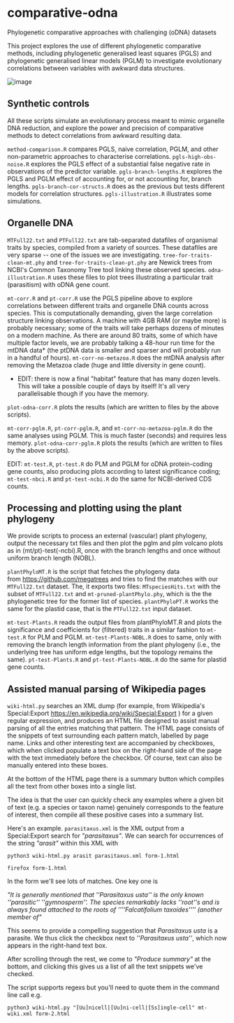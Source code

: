 # comparative-odna
Phylogenetic comparative approaches with challenging (oDNA) datasets

This project explores the use of different phylogenetic comparative methods, including phylogenetic generalised least squares (PGLS) and phylogenetic generalised linear models (PGLM) to investigate evolutionary correlations between variables with awkward data structures.

![image](https://github.com/StochasticBiology/pgls-odna/assets/50171196/6dca8ca1-e609-4226-ac7b-c8a0acc95451)

Synthetic controls
-----
All these scripts simulate an evolutionary process meant to mimic organelle DNA reduction, and explore the power and precision of comparative methods to detect correlations from awkward resulting data.

`method-comparison.R` compares PGLS, naive correlation, PGLM, and other non-parametric approaches to characterise correlations.
`pgls-high-obs-noise.R` explores the PGLS effect of a substantial false negative rate in observations of the predictor variable.
`pgls-branch-lengths.R` explores the PGLS and PGLM effect of accounting for, or not accounting for, branch lengths.
`pgls-branch-cor-structs.R` does as the previous but tests different models for correlation structures.
`pgls-illustration.R` illustrates some simulations.

Organelle DNA
-----
`MTFull22.txt` and `PTFull22.txt` are tab-separated datafiles of organismal traits by species, compiled from a variety of sources. These datafiles are very sparse -- one of the issues we are investigating. `tree-for-traits-clean-mt.phy` and `tree-for-traits-clean-pt.phy` are Newick trees from NCBI's Common Taxonomy Tree tool linking these observed species. `odna-illustration.R` uses these files to plot trees illustrating a particular trait (parasitism) with oDNA gene count.

`mt-corr.R` and `pt-corr.R` use the PGLS pipeline above to explore correlations between different traits and organelle DNA counts across species. This is computationally demanding, given the large correlation structure linking observations. A machine with 4GB RAM (or maybe more) is probably necessary; some of the traits will take perhaps dozens of minutes on a modern machine. As there are around 80 traits, some of which have multiple factor levels, we are probably talking a 48-hour run time for the mtDNA data* (the ptDNA data is smaller and sparser and will probably run in a handful of hours). `mt-corr-no-metazoa.R` does the mtDNA analysis after removing the Metazoa clade (huge and little diversity in gene count).

* EDIT: there is now a final "habitat" feature that has many dozen levels. This will take a possible couple of days by itself! It's all very parallelisable though if you have the memory.

`plot-odna-corr.R` plots the results (which are written to files by the above scripts).

`mt-corr-pglm.R`, `pt-corr-pglm.R`, and `mt-corr-no-metazoa-pglm.R` do the same analyses using PGLM. This is much faster (seconds) and requires less memory. `plot-odna-corr-pglm.R` plots the results (which are written to files by the above scripts).

EDIT: `mt-test.R`, `pt-test.R` do PLM and PGLM for oDNA protein-coding gene counts, also producing plots according to latest significance coding; `mt-test-nbci.R` and `pt-test-ncbi.R` do the same for NCBI-derived CDS counts.

Processing and plotting using the plant phylogeny
-----
We provide scripts to process an external (vascular) plant phylogeny, output the necessary txt files and then plot the pglm and plm volcano plots as in (mt/pt)-test(-ncbi).R, once with the branch lengths and once without uniform branch length (NOBL).

`plantPhyloMT.R` is the script that fetches the phylogeny data from https://github.com/megatrees and tries to find the matches with our `MTFull22.txt` dataset. The, it exports two files: `MTspeciesHits.txt` with the subset of `MTFull22.txt` and `mt-pruned-plantPhylo.phy`, which is the the phylogenetic tree for the former list of species. `plantPhyloPT.R` works the same for the plastid case, that is the `PTFull22.txt` input dataset.

`mt-test-Plants.R` reads the output files from plantPhyloMT.R and plots the significance and coefficients for (filtered) traits in a similar fashion to `mt-test.R` for PLM and PGLM. `mt-test-Plants-NOBL.R` does to same, only with  removing the branch length information from the plant phylogeny (i.e., the underlying tree has uniform edge lengths, but the topology remains the same). `pt-test-Plants.R` and `pt-test-Plants-NOBL.R` do the same for plastid gene counts.

Assisted manual parsing of Wikipedia pages
-----

`wiki-html.py` searches an XML dump (for example, from Wikipedia's Special:Export https://en.wikipedia.org/wiki/Special:Export ) for a given regular expression, and produces an HTML file designed to assist manual parsing of all the entries matching that pattern. The HTML page consists of the snippets of text surrounding each pattern match, labelled by page name. Links and other interesting text are accompanied by checkboxes, which when clicked populate a text box on the right-hand side of the page with the text immediately before the checkbox. Of course, text can also be manually entered into these boxes.

At the bottom of the HTML page there is a summary button which compiles all the text from other boxes into a single list.

The idea is that the user can quickly check any examples where a given bit of text (e.g. a species or taxon name) genuinely corresponds to the feature of interest, then compile all these positive cases into a summary list.

Here's an example. `parasitaxus.xml` is the XML output from a Special:Export search for _"parasitaxus"_. We can search for occurrences of the string _"arasit"_ within this XML with

`python3 wiki-html.py arasit parasitaxus.xml form-1.html`

`firefox form-1.html`

In the form we'll see lots of matches. One key one is

_"It is generally mentioned that ''Parasitaxus usta'' is the only known ''parasitic'' ''gymnosperm''. The species remarkably lacks ''root''s and is always found attached to the roots of ''''Falcatifolium taxoides'''' (another member of"_

This seems to provide a compelling suggestion that _Parasitaxus usta_ is a parasite. We thus click the checkbox next to _''Parasitaxus usta''_, which now appears in the right-hand text box.

After scrolling through the rest, we come to _"Produce summary"_ at the bottom, and clicking this gives us a list of all the text snippets we've checked.

The script supports regexs but you'll need to quote them in the command line call e.g.
 
`python3 wiki-html.py "[Uu]nicell|[Uu]ni-cell|[Ss]ingle-cell" mt-wiki.xml form-2.html`
 
